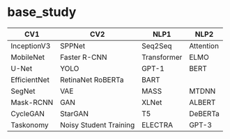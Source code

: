 # base_study



|CV1| CV2| NLP1|	NLP2|
|---|---|---|---|
|InceptionV3	|SPPNet	|Seq2Seq|	Attention|
|MobileNet|	Faster R-CNN|	Transformer|	ELMO|
|U-Net|	YOLO|	GPT-1|	BERT|
|EfficientNet|	RetinaNet	RoBERTa|	BART|
|SegNet|	VAE|	MASS|	MTDNN|
|Mask-RCNN|	GAN|	XLNet|	ALBERT|
|CycleGAN|	StarGAN|	T5|	DeBERTa|
|Taskonomy|	Noisy Student Training|	ELECTRA|	GPT-3|
